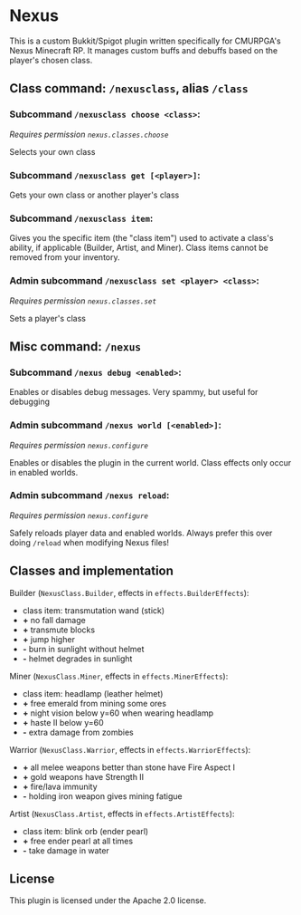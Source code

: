 # Nexus
This is a custom Bukkit/Spigot plugin written specifically for CMURPGA's Nexus Minecraft RP. It manages custom buffs and
debuffs based on the player's chosen class.

## Class command: `/nexusclass`, alias `/class`
### Subcommand `/nexusclass choose <class>`:
*Requires permission `nexus.classes.choose`*

Selects your own class

### Subcommand `/nexusclass get [<player>]`:
Gets your own class or another player's class

### Subcommand `/nexusclass item`:
Gives you the specific item (the "class item") used to activate a class's ability, if applicable (Builder, Artist, and
Miner). Class items cannot be removed from your inventory.

### Admin subcommand `/nexusclass set <player> <class>`:
*Requires permission `nexus.classes.set`*

Sets a player's class

## Misc command: `/nexus`
### Subcommand `/nexus debug <enabled>`:
Enables or disables debug messages. Very spammy, but useful for debugging

### Admin subcommand `/nexus world [<enabled>]`:
*Requires permission `nexus.configure`*

Enables or disables the plugin in the current world. Class effects only occur in enabled worlds.

### Admin subcommand `/nexus reload`:
*Requires permission `nexus.configure`*

Safely reloads player data and enabled worlds. Always prefer this over doing `/reload` when modifying Nexus files!

## Classes and implementation
Builder (`NexusClass.Builder`, effects in `effects.BuilderEffects`):
* class item: transmutation wand (stick)
* **\+** no fall damage
* **\+** transmute blocks
* **\+** jump higher
* **\-** burn in sunlight without helmet
* **\-** helmet degrades in sunlight

Miner (`NexusClass.Miner`, effects in `effects.MinerEffects`):
* class item: headlamp (leather helmet)
* **\+** free emerald from mining some ores
* **\+** night vision below y=60 when wearing headlamp
* **\+** haste II below y=60
* **\-** extra damage from zombies

Warrior (`NexusClass.Warrior`, effects in `effects.WarriorEffects`):
* **\+** all melee weapons better than stone have Fire Aspect I
* **\+** gold weapons have Strength II
* **\+** fire/lava immunity
* **\-** holding iron weapon gives mining fatigue

Artist (`NexusClass.Artist`, effects in `effects.ArtistEffects`):
* class item: blink orb (ender pearl)
* **\+** free ender pearl at all times
* **\-** take damage in water

## License
This plugin is licensed under the Apache 2.0 license.